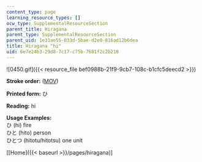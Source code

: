```yaml
---
content_type: page
learning_resource_types: []
ocw_type: SupplementalResourceSection
parent_title: Hiragana
parent_type: SupplementalResourceSection
parent_uid: 1e31ae55-033d-5bae-d2e0-816ad12b6dea
title: Hiragana "hi"
uid: 6e7e24b3-29d8-7c17-c75b-7601f2c2b218
---
```


![0450.gif]({{< resource_file bef0988b-21f9-9cb7-108c-b1cfc5deecd2 >}})

**Stroke order:** ([MOV](http://www.archive.org/download/MITRES21F.01S10_HIRAGANA_CHARACTERS/0450.mov))

**Printed form:** ひ

**Reading:** hi

**Usage Examples:**  
ひ (hi) fire  
ひと (hito) person  
ひとつ (hitotu/hitotsu) one unit

  
\[[Home]({{< baseurl >}}/pages/hiragana)\]